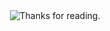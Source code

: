 <div align="center">
	<img src="https://media.giphy.com/media/NTur7XlVDUdqM/giphy.gif" alt="Thanks for reading.">
</div>
